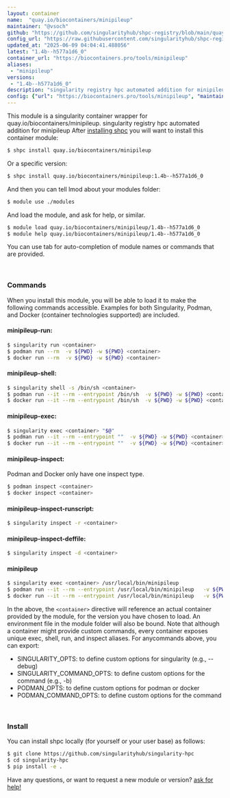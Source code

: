 ```yaml
---
layout: container
name:  "quay.io/biocontainers/minipileup"
maintainer: "@vsoch"
github: "https://github.com/singularityhub/shpc-registry/blob/main/quay.io/biocontainers/minipileup/container.yaml"
config_url: "https://raw.githubusercontent.com/singularityhub/shpc-registry/main/quay.io/biocontainers/minipileup/container.yaml"
updated_at: "2025-06-09 04:04:41.488056"
latest: "1.4b--h577a1d6_0"
container_url: "https://biocontainers.pro/tools/minipileup"
aliases:
 - "minipileup"
versions:
 - "1.4b--h577a1d6_0"
description: "singularity registry hpc automated addition for minipileup"
config: {"url": "https://biocontainers.pro/tools/minipileup", "maintainer": "@vsoch", "description": "singularity registry hpc automated addition for minipileup", "latest": {"1.4b--h577a1d6_0": "sha256:bb73a6029a50848f8552aef3b3cd6f8200108fc6b368b77760df877eaa3dc175"}, "tags": {"1.4b--h577a1d6_0": "sha256:bb73a6029a50848f8552aef3b3cd6f8200108fc6b368b77760df877eaa3dc175"}, "docker": "quay.io/biocontainers/minipileup", "aliases": {"minipileup": "/usr/local/bin/minipileup"}}
---
```


This module is a singularity container wrapper for quay.io/biocontainers/minipileup.
singularity registry hpc automated addition for minipileup
After [installing shpc](#install) you will want to install this container module:


```bash
$ shpc install quay.io/biocontainers/minipileup
```

Or a specific version:

```bash
$ shpc install quay.io/biocontainers/minipileup:1.4b--h577a1d6_0
```

And then you can tell lmod about your modules folder:

```bash
$ module use ./modules
```

And load the module, and ask for help, or similar.

```bash
$ module load quay.io/biocontainers/minipileup/1.4b--h577a1d6_0
$ module help quay.io/biocontainers/minipileup/1.4b--h577a1d6_0
```

You can use tab for auto-completion of module names or commands that are provided.

<br>

### Commands

When you install this module, you will be able to load it to make the following commands accessible.
Examples for both Singularity, Podman, and Docker (container technologies supported) are included.

#### minipileup-run:

```bash
$ singularity run <container>
$ podman run --rm  -v ${PWD} -w ${PWD} <container>
$ docker run --rm  -v ${PWD} -w ${PWD} <container>
```

#### minipileup-shell:

```bash
$ singularity shell -s /bin/sh <container>
$ podman run --it --rm --entrypoint /bin/sh  -v ${PWD} -w ${PWD} <container>
$ docker run --it --rm --entrypoint /bin/sh  -v ${PWD} -w ${PWD} <container>
```

#### minipileup-exec:

```bash
$ singularity exec <container> "$@"
$ podman run --it --rm --entrypoint ""  -v ${PWD} -w ${PWD} <container> "$@"
$ docker run --it --rm --entrypoint ""  -v ${PWD} -w ${PWD} <container> "$@"
```

#### minipileup-inspect:

Podman and Docker only have one inspect type.

```bash
$ podman inspect <container>
$ docker inspect <container>
```

#### minipileup-inspect-runscript:

```bash
$ singularity inspect -r <container>
```

#### minipileup-inspect-deffile:

```bash
$ singularity inspect -d <container>
```


#### minipileup

```bash
$ singularity exec <container> /usr/local/bin/minipileup
$ podman run --it --rm --entrypoint /usr/local/bin/minipileup   -v ${PWD} -w ${PWD} <container> -c " $@"
$ docker run --it --rm --entrypoint /usr/local/bin/minipileup   -v ${PWD} -w ${PWD} <container> -c " $@"
```



In the above, the `<container>` directive will reference an actual container provided
by the module, for the version you have chosen to load. An environment file in the
module folder will also be bound. Note that although a container
might provide custom commands, every container exposes unique exec, shell, run, and
inspect aliases. For anycommands above, you can export:

 - SINGULARITY_OPTS: to define custom options for singularity (e.g., --debug)
 - SINGULARITY_COMMAND_OPTS: to define custom options for the command (e.g., -b)
 - PODMAN_OPTS: to define custom options for podman or docker
 - PODMAN_COMMAND_OPTS: to define custom options for the command

<br>

### Install

You can install shpc locally (for yourself or your user base) as follows:

```bash
$ git clone https://github.com/singularityhub/singularity-hpc
$ cd singularity-hpc
$ pip install -e .
```

Have any questions, or want to request a new module or version? [ask for help!](https://github.com/singularityhub/singularity-hpc/issues)